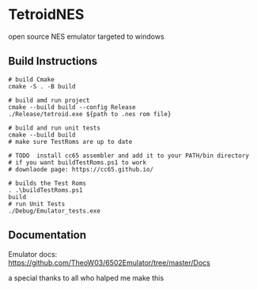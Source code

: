 # TetroidNES

open source NES emulator
targeted to windows

## Build Instructions

```SH
# build Cmake
cmake -S . -B build 

# build amd run project
cmake --build build --config Release
./Release/tetroid.exe ${path to .nes rom file} 

# build and run unit tests
cmake --build build
# make sure TestRoms are up to date

# TODO  install cc65 assembler and add it to your PATH/bin directory 
# if you want buildTestRoms.ps1 to work
# downlaode page: https://cc65.github.io/

# builds the Test Roms 
. .\buildTestRoms.ps1 
build 
# run Unit Tests
./Debug/Emulator_tests.exe
```

## Documentation

Emulator docs: https://github.com/TheoW03/6502Emulator/tree/master/Docs

a special thanks to all who halped me make this